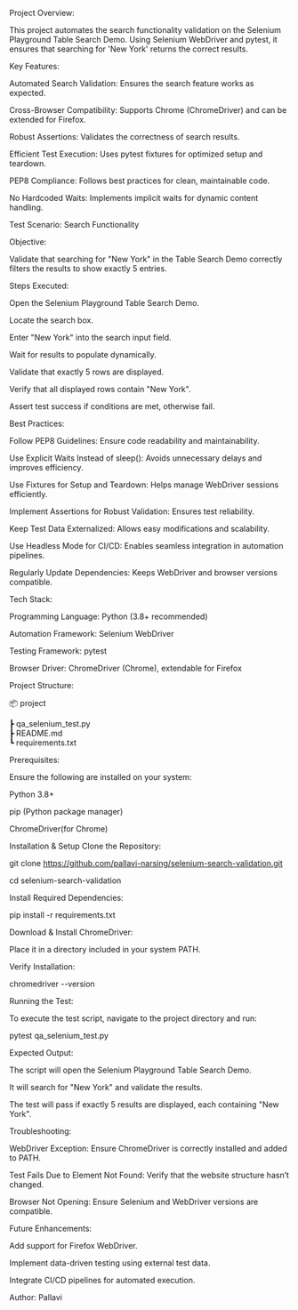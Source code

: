 Project Overview:

This project automates the search functionality validation on the Selenium Playground Table Search Demo. 
Using Selenium WebDriver and pytest, it ensures that searching for 'New York' returns the correct results.

Key Features:

Automated Search Validation: Ensures the search feature works as expected.

Cross-Browser Compatibility: Supports Chrome (ChromeDriver) and can be extended for Firefox.

Robust Assertions: Validates the correctness of search results.

Efficient Test Execution: Uses pytest fixtures for optimized setup and teardown.

PEP8 Compliance: Follows best practices for clean, maintainable code.

No Hardcoded Waits: Implements implicit waits for dynamic content handling.

Test Scenario: Search Functionality

Objective:

Validate that searching for "New York" in the Table Search Demo correctly filters the results to show exactly 5 entries.

 Steps Executed:

Open the Selenium Playground Table Search Demo.

Locate the search box.

Enter "New York" into the search input field.

Wait for results to populate dynamically.

Validate that exactly 5 rows are displayed.

Verify that all displayed rows contain "New York".

Assert test success if conditions are met, otherwise fail.

Best Practices:

Follow PEP8 Guidelines: Ensure code readability and maintainability.

Use Explicit Waits Instead of sleep(): Avoids unnecessary delays and improves efficiency.

Use Fixtures for Setup and Teardown: Helps manage WebDriver sessions efficiently.

Implement Assertions for Robust Validation: Ensures test reliability.

Keep Test Data Externalized: Allows easy modifications and scalability.

Use Headless Mode for CI/CD: Enables seamless integration in automation pipelines.

Regularly Update Dependencies: Keeps WebDriver and browser versions compatible.

Tech Stack:

Programming Language: Python (3.8+ recommended)

Automation Framework: Selenium WebDriver

Testing Framework: pytest

Browser Driver: ChromeDriver (Chrome), extendable for Firefox

 Project Structure:

📦 project

 ┣ qa_selenium_test.py   
 ┣  README.md            
 ┗ requirements.txt     

Prerequisites:

Ensure the following are installed on your system:

Python 3.8+

pip (Python package manager)

ChromeDriver(for Chrome)

Installation & Setup Clone the Repository:

git clone https://github.com/pallavi-narsing/selenium-search-validation.git

cd selenium-search-validation

Install Required Dependencies:

pip install -r requirements.txt

Download & Install ChromeDriver:

Place it in a directory included in your system PATH.

Verify Installation:

chromedriver --version

Running the Test:

To execute the test script, navigate to the project directory and run:

pytest qa_selenium_test.py

Expected Output:

The script will open the Selenium Playground Table Search Demo.

It will search for "New York" and validate the results.

The test will pass if exactly 5 results are displayed, each containing "New York".

Troubleshooting:

WebDriver Exception: Ensure ChromeDriver is correctly installed and added to PATH.

Test Fails Due to Element Not Found: Verify that the website structure hasn’t changed.

Browser Not Opening: Ensure Selenium and WebDriver versions are compatible.

Future Enhancements:

Add support for Firefox WebDriver.

Implement data-driven testing using external test data.

Integrate CI/CD pipelines for automated execution.

Author:
 Pallavi 

